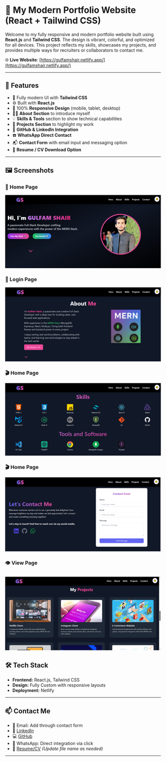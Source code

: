 # 💼 My Modern Portfolio Website (React + Tailwind CSS)

Welcome to my fully responsive and modern portfolio website built using **React.js** and **Tailwind CSS**. The design is vibrant, colorful, and optimized for all devices. This project reflects my skills, showcases my projects, and provides multiple ways for recruiters or collaborators to contact me.

🌐 **Live Website**: [https://gulfamshair.netlify.app/](https://gulfamshair.netlify.app/)

---
## 🚀 Features

- 🎨 Fully modern UI with **Tailwind CSS**
- ⚙️ Built with **React.js**
- 📱 100% **Responsive Design** (mobile, tablet, desktop)
- 🧑‍💼 **About Section** to introduce myself
- 💡 **Skills & Tools** section to show technical capabilities
- 📂 **Projects Section** to highlight my work
- 🔗 **GitHub & LinkedIn Integration**
- ☎️ **WhatsApp Direct Contact**
- 📬 **Contact Form** with email input and messaging option
- 📄 **Resume / CV Download Option**

---

## 🖼️ Screenshots

### 🔐 Home Page  
![Home](https://raw.githubusercontent.com/raigulukharal/personal-portfolio/main/screenshots/home.png)

### 🔑 Login Page  
![About](https://raw.githubusercontent.com/raigulukharal/personal-portfolio/main/screenshots/about.png)

### 🎬 Home Page  
![Skills](https://raw.githubusercontent.com/raigulukharal/personal-portfolio/main/screenshots/skills.png)


### 🎬 Home Page  
![Contact](https://raw.githubusercontent.com/raigulukharal/personal-portfolio/main/screenshots/contact.png)

### 👁️ View Page  
![Project](https://raw.githubusercontent.com/raigulukharal/personal-portfolio/main/screenshots/project.png)
---



## 🛠️ Tech Stack

- **Frontend:** React.js, Tailwind CSS
- **Design:** Fully Custom with responsive layouts
- **Deployment:** Netlify

---

## 📫 Contact Me

- 📧 Email: Add through contact form
- 💼 [LinkedIn](https://www.linkedin.com/in/gulfam-shair-559b0a338)  
- 💻 [GitHub](https://github.com/raigulukharal)  
- 📱 WhatsApp: Direct integration via click  
- 📝 [Resume/CV](./screenshot/YourCVFileName.pdf) *(Update file name as needed)*

---


